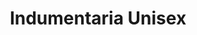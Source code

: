 ---
title: "Indumentaria Unisex"
url: /ciudad-autonoma-de-buenos-aires/indumentaria-unisex/
shop: Friseur
---